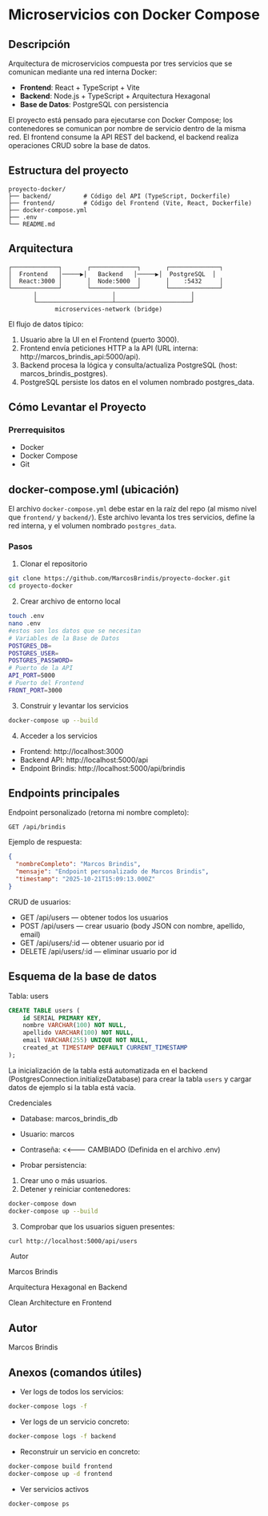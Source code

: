 # Microservicios con Docker Compose

## Descripción
Arquitectura de microservicios compuesta por tres servicios que se comunican mediante una red interna Docker:

- **Frontend**: React + TypeScript + Vite  
- **Backend**: Node.js + TypeScript + Arquitectura Hexagonal  
- **Base de Datos**: PostgreSQL con persistencia

El proyecto está pensado para ejecutarse con Docker Compose; los contenedores se comunican por nombre de servicio dentro de la misma red. El frontend consume la API REST del backend, el backend realiza operaciones CRUD sobre la base de datos.

## Estructura del proyecto

```text
proyecto-docker/
├── backend/         # Código del API (TypeScript, Dockerfile)
├── frontend/        # Código del Frontend (Vite, React, Dockerfile)
├── docker-compose.yml
├── .env
└── README.md
```

## Arquitectura

```text
┌─────────────┐       ┌─────────────┐       ┌──────────────┐
│  Frontend   │─────▶│   Backend   │─────▶│  PostgreSQL  │
│  React:3000 │       │  Node:5000  │       │    :5432     │
└─────────────┘       └─────────────┘       └──────────────┘
       │                     │                     │
       └─────────────────────┴─────────────────────┘
             microservices-network (bridge)
```

El flujo de datos típico:
1. Usuario abre la UI en el Frontend (puerto 3000).
2. Frontend envía peticiones HTTP a la API (URL interna: http://marcos_brindis_api:5000/api).
3. Backend procesa la lógica y consulta/actualiza PostgreSQL (host: marcos_brindis_postgres).
4. PostgreSQL persiste los datos en el volumen nombrado postgres_data.

## Cómo Levantar el Proyecto

### Prerrequisitos
- Docker  
- Docker Compose  
- Git  

## docker-compose.yml (ubicación)

El archivo `docker-compose.yml` debe estar en la raíz del repo (al mismo nivel que `frontend/` y `backend/`). Este archivo levanta los tres servicios, define la red interna, y el volumen nombrado `postgres_data`.

### Pasos

1. Clonar el repositorio
```bash
git clone https://github.com/MarcosBrindis/proyecto-docker.git
cd proyecto-docker
```


2. Crear archivo de entorno local
```bash
touch .env 
nano .env
#estos son los datos que se necesitan
# Variables de la Base de Datos
POSTGRES_DB=
POSTGRES_USER=
POSTGRES_PASSWORD=
# Puerto de la API 
API_PORT=5000
# Puerto del Frontend 
FRONT_PORT=3000
```

3. Construir y levantar los servicios
```bash
docker-compose up --build
```


4. Acceder a los servicios

- Frontend: http://localhost:3000
- Backend API: http://localhost:5000/api
- Endpoint Brindis: http://localhost:5000/api/brindis

## Endpoints principales

Endpoint personalizado (retorna mi nombre completo):
```
GET /api/brindis
```
Ejemplo de respuesta:
```json
{
  "nombreCompleto": "Marcos Brindis",
  "mensaje": "Endpoint personalizado de Marcos Brindis",
  "timestamp": "2025-10-21T15:09:13.000Z"
}
```


CRUD de usuarios:
- GET /api/users             — obtener todos los usuarios
- POST /api/users            — crear usuario (body JSON con nombre, apellido, email)
- GET /api/users/:id         — obtener usuario por id
- DELETE /api/users/:id      — eliminar usuario por id

## Esquema de la base de datos

Tabla: users

```sql
CREATE TABLE users (
    id SERIAL PRIMARY KEY,
    nombre VARCHAR(100) NOT NULL,
    apellido VARCHAR(100) NOT NULL,
    email VARCHAR(255) UNIQUE NOT NULL,
    created_at TIMESTAMP DEFAULT CURRENT_TIMESTAMP
);
```
La inicialización de la tabla está automatizada en el backend (PostgresConnection.initializeDatabase) para crear la tabla `users` y cargar datos de ejemplo si la tabla está vacía.

Credenciales 
- Database: marcos_brindis_db
- Usuario: marcos
- Contraseña: <<--- CAMBIADO (Definida en el archivo .env)

- Probar persistencia:

1. Crear uno o más usuarios.
2. Detener y reiniciar contenedores:
```bash
docker-compose down
docker-compose up --build
```
3. Comprobar que los usuarios siguen presentes:
```bash
curl http://localhost:5000/api/users
```


 Autor

Marcos Brindis

Arquitectura Hexagonal en Backend

Clean Architecture en Frontend

## Autor
Marcos Brindis


## Anexos (comandos útiles)

- Ver logs de todos los servicios:
```bash
docker-compose logs -f
```

- Ver logs de un servicio concreto:
```bash
docker-compose logs -f backend
```

- Reconstruir un servicio en concreto:
```bash
docker-compose build frontend
docker-compose up -d frontend
```
- Ver servicios activos 
```bash
docker-compose ps
```
